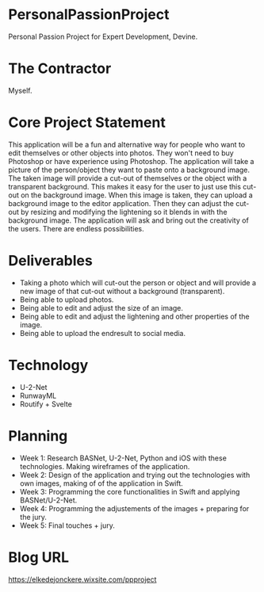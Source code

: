 # PersonalPassionProject
Personal Passion Project for Expert Development, Devine.

# The Contractor
Myself.

# Core Project Statement
This application will be a fun and alternative way for people who want to edit themselves or other objects into photos. They won't need to buy Photoshop or have experience using Photoshop. The application will take a picture of the person/object they want to paste onto a background image. The taken image will provide a cut-out of themselves or the object with a transparent background. This makes it easy for the user to just use this cut-out on the background image. When this image is taken, they can upload a background image to the editor application. Then they can adjust the cut-out by resizing and modifying the lightening so it blends in with the background image. The application will ask and bring out the creativity of the users. There are endless possibilities.

# Deliverables
- Taking a photo which will cut-out the person or object and will provide a new image of that cut-out without a background (transparent).
- Being able to upload photos.
- Being able to edit and adjust the size of an image.
- Being able to edit and adjust the lightening and other properties of the image.
- Being able to upload the endresult to social media.

# Technology
- U-2-Net
- RunwayML
- Routify + Svelte

# Planning
- Week 1: Research BASNet, U-2-Net, Python and iOS with these technologies. Making wireframes of the application.
- Week 2: Design of the application and trying out the technologies with own images, making of of the application in Swift.
- Week 3: Programming the core functionalities in Swift and applying BASNet/U-2-Net.
- Week 4: Programming the adjustements of the images + preparing for the jury.
- Week 5: Final touches + jury.


# Blog URL
https://elkedejonckere.wixsite.com/ppproject
